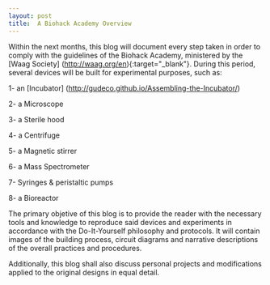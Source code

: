 ```yaml
---
layout: post
title:  A Biohack Academy Overview
---
```


Within the next months, this blog will document every step taken in order to comply with the guidelines of the Biohack Academy, ministered by the [Waag Society] (http://waag.org/en){:target="_blank"}.
During this period, several devices will be built for experimental purposes, such as: 

1- an [Incubator] (http://gudeco.github.io/Assembling-the-Incubator/)

2- a Microscope

3- a Sterile hood

4- a Centrifuge

5- a Magnetic stirrer

6- a Mass Spectrometer

7- Syringes & peristaltic pumps

8- a Bioreactor

The primary objetive of this blog is to provide the reader with the necessary tools and knowledge to reproduce said devices and experiments in accordance with the Do-It-Yourself philosophy and protocols. It will contain images of the building process, circuit diagrams and narrative descriptions of the overall practices and procedures.

Additionally, this blog shall also discuss personal projects and modifications applied to the original designs in equal detail. 
